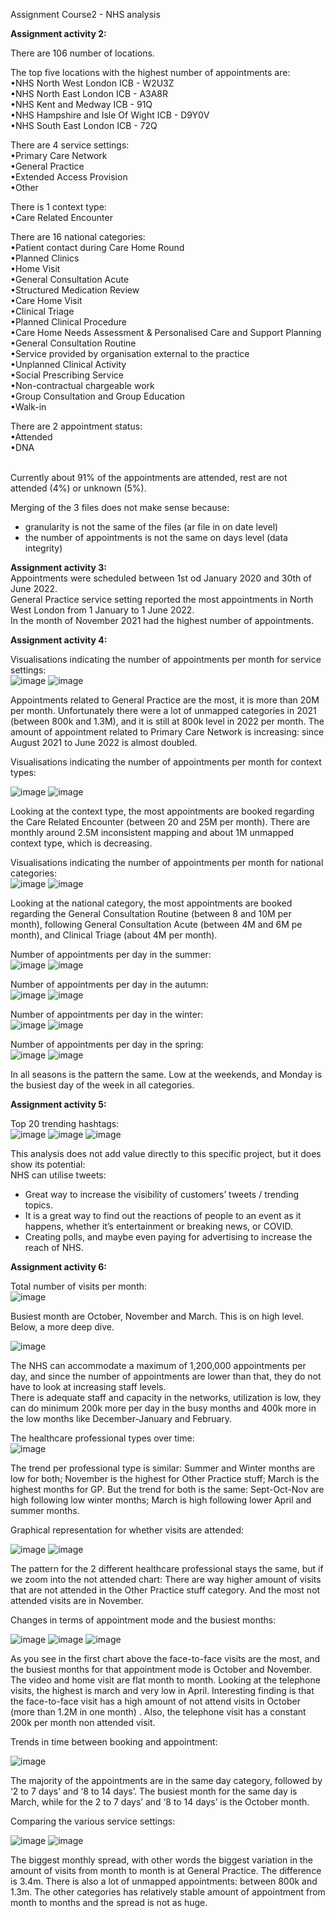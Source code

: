 Assignment Course2 - NHS analysis

**Assignment activity 2:** <br>

There are 106 number of locations. <br>

The top five locations with the highest number of appointments are:<br>
  •NHS North West London ICB - W2U3Z <br>
  •NHS North East London ICB - A3A8R <br> 
  •NHS Kent and Medway ICB - 91Q <br> 
  •NHS Hampshire and Isle Of Wight ICB - D9Y0V<br>
  •NHS South East London ICB - 72Q  <br>           

There are 4 service settings:<br>
  •Primary Care Network<br>
  •General Practice<br>
  •Extended Access Provision<br>
  •Other<br>

There is 1 context type:<br>
  •Care Related Encounter<br>

There are 16 national categories:<br>
  •Patient contact during Care Home Round<br>
  •Planned Clinics<br>
  •Home Visit<br>
  •General Consultation Acute<br>
  •Structured Medication Review<br>
  •Care Home Visit<br>
  •Clinical Triage<br>
  •Planned Clinical Procedure<br>
  •Care Home Needs Assessment & Personalised Care and Support Planning<br>
  •General Consultation Routine<br>
  •Service provided by organisation external to the practice<br>
  •Unplanned Clinical Activity<br>
  •Social Prescribing Service<br>
  •Non-contractual chargeable work<br>
  •Group Consultation and Group Education<br>
  •Walk-in<br>

There are 2 appointment status:<br>
  •Attended<br>
  •DNA<br>
<br>

Currently about 91% of the appointments are attended, rest are not attended (4%) or unknown (5%).<br>

Merging of the 3 files does not make sense because:<br>
- granularity is not the same of the files (ar file in on date level)<br>
- the number of appointments is not the same on days level (data integrity)<br>

**Assignment activity 3:** <br>
Appointments were scheduled between 1st od January 2020 and 30th of June 2022. <br>
General Practice service setting reported the most appointments in North West London from 1 January to 1 June 2022.<br>
In the month of November 2021 had the highest number of appointments.<br>

**Assignment activity 4:** <br>

Visualisations indicating the number of appointments per month for service settings:<br>
![image](https://user-images.githubusercontent.com/108824849/197209959-71670f25-368c-4412-ad84-477dc5f6f047.png)
![image](https://user-images.githubusercontent.com/108824849/197209976-85fcdd89-0caf-45f1-9ad4-36e696e50f4c.png)

Appointments related to General Practice are the most, it is more than 20M per month. Unfortunately there were a lot of unmapped categories in 2021 (between 800k and 1.3M), and it is still at 800k level in 2022 per month. The amount of appointment related to Primary Care Network is increasing: since August 2021 to June 2022 is almost doubled. 

Visualisations indicating the number of appointments per month for context types:<br>

![image](https://user-images.githubusercontent.com/108824849/197210058-3a3e9657-a16b-4829-b01c-126dd3e16f13.png)
![image](https://user-images.githubusercontent.com/108824849/197210077-8483f4c4-9ea8-4e4f-9acf-7a3c3d2195d6.png)

Looking at the context type, the most appointments are booked regarding the Care Related Encounter (between 20 and 25M per month). There are monthly around 2.5M inconsistent mapping and about 1M unmapped context type, which is decreasing. 

Visualisations indicating the number of appointments per month for national categories:<br>
![image](https://user-images.githubusercontent.com/108824849/197210856-9a5ebd55-e853-4d74-aa44-259d6b4e75e1.png)
![image](https://user-images.githubusercontent.com/108824849/197210872-040666ea-6045-4d44-a2ea-87ea9bd19599.png)

Looking at the national category, the most appointments are booked regarding the General Consultation Routine (between 8 and 10M per month), following General Consultation Acute (between 4M and 6M pe month), and Clinical Triage (about 4M per month).

Number of appointments per day in the summer: <br>
![image](https://user-images.githubusercontent.com/108824849/197211440-725fda62-bc0a-4809-bcc7-a58dcb3f09b7.png)
![image](https://user-images.githubusercontent.com/108824849/197211461-89ca9681-7e2f-4ef1-afe7-c253770439b3.png)

Number of appointments per day in the autumn: <br>
![image](https://user-images.githubusercontent.com/108824849/197211549-67d843ba-5608-4a03-b63e-515d6b7e69af.png)
![image](https://user-images.githubusercontent.com/108824849/197211566-53c5de1d-a0d5-4526-a97b-40c3a9cdd092.png)

Number of appointments per day in the winter: <br>
![image](https://user-images.githubusercontent.com/108824849/197211620-ce3ac235-bdf8-4f8a-b66d-f2aacf2705f9.png)
![image](https://user-images.githubusercontent.com/108824849/197211659-4b27dd64-7da4-4a12-a4a6-6483d2688005.png)

Number of appointments per day in the spring: <br>
![image](https://user-images.githubusercontent.com/108824849/197211725-542a62d3-0279-4f3b-8139-aa7f33c03b25.png)
![image](https://user-images.githubusercontent.com/108824849/197211754-79f0c2ec-d3af-4be5-bbde-15821d591f0a.png)

In all seasons is the pattern the same. Low at the weekends, and Monday is the busiest day of the week in all categories.  

**Assignment activity 5:** <br>

Top 20 trending hashtags:<br>
![image](https://user-images.githubusercontent.com/108824849/197213028-944bd8c5-64e7-42c4-bb39-5d0e4735eda8.png)
![image](https://user-images.githubusercontent.com/108824849/197213250-50e06742-412c-43fa-9d41-7ce8540bf07b.png)
![image](https://user-images.githubusercontent.com/108824849/197213273-09fd55a1-e4c1-4506-bf39-66ec39e0e08a.png)

This analysis does not add value directly to this specific project, but it does show its potential: <br>
NHS can utilise tweets:<br>
-	Great way to increase the visibility of customers’ tweets / trending topics.<br>
-	It is a great way to find out the reactions of people to an event as it happens, whether it’s entertainment or breaking news, or COVID. <br>
-	Creating polls, and maybe even paying for advertising to increase the reach of NHS.<br>

**Assignment activity 6:** <br>

Total number of visits per month:<br>
![image](https://user-images.githubusercontent.com/108824849/197217085-97b8b4fb-d89b-4716-afea-89d62f51a22e.png)

Busiest month are October, November and March. This is on high level. Below, a more deep dive.<br>

![image](https://user-images.githubusercontent.com/108824849/197217235-c9da5cd9-a1bf-41a8-902f-8c5bf5221bf9.png)

The NHS can accommodate a maximum of 1,200,000 appointments per day, and since the number of appointments are lower than that, they do not have to look at increasing staff levels. <br>
There is adequate staff and capacity in the networks, utilization is low, they can do minimum 200k more per day in the busy months and 400k more in the low months like December-January and February. <br>

The healthcare professional types over time:<br>
![image](https://user-images.githubusercontent.com/108824849/197217503-d5580a54-3fb4-427d-9868-7fc42061d0cf.png)

The trend per professional type is similar: Summer and Winter months are low for both; November is the highest for Other Practice stuff; March is the highest months for GP. But the trend for both is the same: Sept-Oct-Nov are high following low winter months; March is high following lower April and summer months. 

Graphical representation for whether visits are attended:<br>

![image](https://user-images.githubusercontent.com/108824849/197237828-ab6e03f2-7d76-4ff1-ae5a-ceede80ab605.png)
![image](https://user-images.githubusercontent.com/108824849/197237847-1d1af586-b952-4d54-abfb-69879cc20993.png)

The pattern for the 2 different healthcare professional stays the same, but if we zoom into the not attended chart: There are way higher amount of visits that are not attended in the Other Practice stuff category.  And the most not attended visits are in November. 

Changes in terms of appointment mode and the busiest months:<br>

![image](https://user-images.githubusercontent.com/108824849/197241052-7ab4692d-7a66-4e5b-8244-6558dae4694c.png)
![image](https://user-images.githubusercontent.com/108824849/197242622-2907bcd7-3fea-4313-9ffc-2286dafddb7a.png)
![image](https://user-images.githubusercontent.com/108824849/197241073-5b15da4e-7729-4730-9661-68c90582306b.png)

As you see in the first chart above the face-to-face visits are the most, and the busiest months for that appointment mode is  October and November.  The video and home visit are flat month to month. Looking at the telephone visits, the highest is march and very low in April. Interesting finding is that the face-to-face visit has a high amount of not attend visits in October (more than 1.2M in one month) . Also, the telephone visit has a constant 200k per month non attended visit. 

Trends in time between booking and appointment:<br>

![image](https://user-images.githubusercontent.com/108824849/197247296-54ace718-a05d-454d-9eac-33b08d7b6d88.png)

The majority of the appointments are in the same day category, followed by ‘2 to 7 days’ and ‘8 to 14 days’.  The busiest month for the same day is March, while for the 2 to 7 days’ and ‘8 to 14 days’ is the October month. 

Comparing the various service settings:<br>

![image](https://user-images.githubusercontent.com/108824849/197247457-cfe372c4-e791-4a2b-80dd-b9723f9cfd73.png)
![image](https://user-images.githubusercontent.com/108824849/197247485-42639669-76f1-41d2-8806-a99ee768722c.png)

The biggest monthly spread, with other words the biggest variation in the amount of visits from month to month is at General Practice. The difference is 3.4m. There is also a lot of unmapped appointments: between 800k and 1.3m. The other categories has relatively stable amount of appointment from month to months and the spread is not as huge.   


